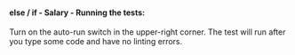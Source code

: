 #### else / if - Salary - Running the tests:
Turn on the auto-run switch in the upper-right corner. The test will run after you type some code and have no linting errors.